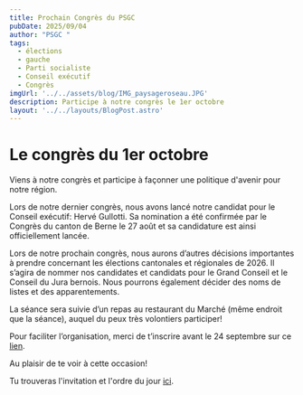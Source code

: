 ```yaml
---
title: Prochain Congrès du PSGC
pubDate: 2025/09/04
author: "PSGC "
tags:
  - élections
  - gauche
  - Parti socialiste
  - Conseil exécutif
  - Congrès
imgUrl: '../../assets/blog/IMG_paysageroseau.JPG'
description: Participe à notre congrès le 1er octobre
layout: '../../layouts/BlogPost.astro'
---
```


# Le congrès du 1er octobre

Viens à notre congrès et participe à façonner une politique d'avenir pour notre région. 

Lors de notre dernier congrès, nous avons lancé notre candidat pour le Conseil exécutif: Hervé Gullotti. Sa nomination a été confirmée par le Congrès du canton de Berne le 27 août et sa candidature est ainsi officiellement lancée. 

Lors de notre prochain congrès, nous aurons d’autres décisions importantes à prendre concernant les élections cantonales et régionales de 2026. Il s’agira de nommer nos candidates et candidats pour le Grand Conseil et le Conseil du Jura bernois. Nous pourrons également décider des noms de listes et des apparentements. 

La séance sera suivie d’un repas au restaurant du Marché (même endroit que la séance), auquel du peux très volontiers participer!

Pour faciliter l’organisation, merci de t’inscrire avant le 24 septembre sur ce  <a
      href='https://framaforms.org/inscription-congres-psgc-1er-octobre-1719170746'
      target='_blank'
      class='text-blue'>lien</a>. 

Au plaisir de te voir à cette occasion!

Tu trouveras l'invitation et l'ordre du jour 
<a
      href='/docs/communications/Invitation_2025_10_01_CongrèsPSGC.pdf'
      target='_blank'
      class='text-blue'>ici</a>. 


